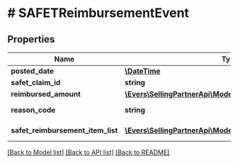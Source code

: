 # # SAFETReimbursementEvent

## Properties

Name | Type | Description | Notes
------------ | ------------- | ------------- | -------------
**posted_date** | [**\DateTime**](\DateTime.md) |  | [optional]
**safet_claim_id** | **string** | A SAFE-T claim identifier. | [optional]
**reimbursed_amount** | [**\Evers\SellingPartnerApi\Model\Currency**](Currency.md) |  | [optional]
**reason_code** | **string** | Indicates why the seller was reimbursed. | [optional]
**safet_reimbursement_item_list** | [**\Evers\SellingPartnerApi\Model\SAFETReimbursementItem[]**](SAFETReimbursementItem.md) | A list of SAFETReimbursementItems. | [optional]

[[Back to Model list]](../../README.md#models) [[Back to API list]](../../README.md#endpoints) [[Back to README]](../../README.md)
